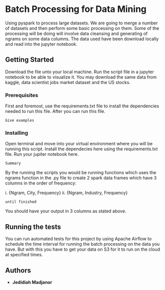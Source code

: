 # Batch Processing for Data Mining

Using pyspark to process large datasets. We are going to merge a number of datasets and then perform some basic processing on them. 
Some of the processing will be doing will involve data cleansing and generating of ngrams on some data columns. The data used 
have been download locally and read into the jupyter notebook.

## Getting Started

Download the file unto your local machine. Run the script file in a jupyter notebook to be able to visualize it. You may download the same data from kaggle,
data scientist jobs market dataset and the US stocks.

### Prerequisites

First and foremost, use the requirements.txt file to install the dependencies needed to run this file. After you can run this file.

```
Give examples
```

### Installing

Open terminal and move into your virtual environment where you will be running this script. Install the dependecies here using the
requirements.txt file. Run your jupiter notebook here.


```
Summary
```
By the running the scripts you would be running functions which uses the ngrams function in the .py file to create 2 spark data
frames which have 3 columns in the order of frequency:

i. {Ngram, City, Frequency}
ii. {Ngram, Industry, Frequency}

```
until finished
```

You should have your output in 3 columns as stated above.

## Running the tests

You can run automated tests for this project by using Apache Airflow to schedule the time interval for running the batch processing on the data 
you have. But with this you have to get your data on S3 for it to run on the cloud at specified times.


## Authors

* **Jedidiah Madjanor**


